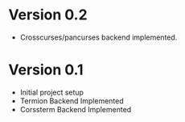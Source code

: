 # Version 0.2

- Crosscurses/pancurses backend implemented.

# Version 0.1

- Initial project setup
- Termion Backend Implemented
- Corssterm Backend Implemented
